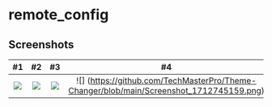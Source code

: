 # remote_config


## Screenshots

| #1 | #2    | #3    |  #4 | #5 | #6 |
| :---:   | :---: | :---: |:---: | :---: | :---: |
| ![](https://github.com/TechMasterPro/Theme-Changer/blob/main/Screenshot_1712745142.png) | ![](https://github.com/TechMasterPro/Theme-Changer/blob/main/Screenshot_1712731816.png)   | ![](https://github.com/TechMasterPro/Theme-Changer/blob/main/Screenshot_1712745157.png)   | ![] (https://github.com/TechMasterPro/Theme-Changer/blob/main/Screenshot_1712745159.png) | ![] (https://github.com/TechMasterPro/Theme-Changer/blob/main/Screenshot_1712745164.png) | ![] (https://github.com/TechMasterPro/Theme-Changer/blob/main/Screenshot_1712745166.png)
